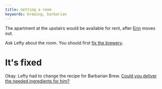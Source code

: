 ```yaml
---
title: Getting a room
keywords: brewing, barbarian
---
```


The apartment at the upstairs would be available for rent, after [Erin](/110-erin/index.md) moves out.

Ask Lefty about the room. You should first [fix the brewery](030-backroom/030-fix-brewery.md).

# It's fixed
Okay. Lefty had to change the recipe for Barbarian Brew. [Could you deliver the needed ingredients for him?](070-barbarian-brew.md)
